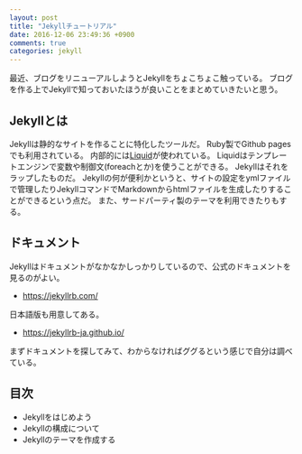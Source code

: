 ```yaml
---
layout: post
title: "Jekyllチュートリアル"
date: 2016-12-06 23:49:36 +0900
comments: true
categories: jekyll
---
```


最近、ブログをリニューアルしようとJekyllをちょこちょこ触っている。
ブログを作る上でJekyllで知っておいたほうが良いことをまとめていきたいと思う。

## Jekyllとは

Jekyllは静的なサイトを作ることに特化したツールだ。
Ruby製でGithub pagesでも利用されている。
内部的には[Liquid](https://github.com/Shopify/liquid/wiki)が使われている。
Liquidはテンプレートエンジンで変数や制御文(foreachとか)を使うことができる。
Jekyllはそれをラップしたものだ。
Jekyllの何が便利かというと、サイトの設定をymlファイルで管理したりJekyllコマンドでMarkdownからhtmlファイルを生成したりすることができるという点だ。
また、サードパーティ製のテーマを利用できたりもする。

## ドキュメント

Jekyllはドキュメントがなかなかしっかりしているので、公式のドキュメントを見るのがよい。
* https://jekyllrb.com/

日本語版も用意してある。
* https://jekyllrb-ja.github.io/

まずドキュメントを探してみて、わからなければググるという感じで自分は調べている。

## 目次

* Jekyllをはじめよう
* Jekyllの構成について
* Jekyllのテーマを作成する
